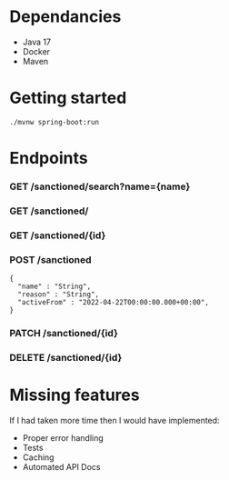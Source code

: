 # Dependancies
 - Java 17
 - Docker
 - Maven

# Getting started

```
./mvnw spring-boot:run
```

# Endpoints

### GET /sanctioned/search?name={name}
### GET /sanctioned/
### GET /sanctioned/{id}
### POST /sanctioned
```
{
  "name" : "String",
  "reason" : "String",
  "activeFrom" : "2022-04-22T00:00:00.000+00:00",
}
```
### PATCH /sanctioned/{id}
### DELETE /sanctioned/{id}

# Missing features

If I had taken more time then I would have implemented:

- Proper error handling
- Tests
- Caching
- Automated API Docs

